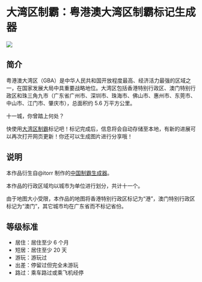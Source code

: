 # 大湾区制霸：粤港澳大湾区制霸标记生成器

[![](https://yusancky.github.io/assets/GBA-ex/GBA-ex.jpg)](https://gba-ex.netlify.app/)

## 简介

粤港澳大湾区（GBA）是中华人民共和国开放程度最高、经济活力最强的区域之一，在国家发展大局中具重要战略地位。大湾区包括香港特别行政区、澳门特别行政区和珠三角九市（广东省广州市、深圳市、珠海市、佛山市、惠州市、东莞市、中山市、江门市、肇庆市），总面积约 $5.6$ 万平方公里。

十一城，你曾踏上何处？

快使用[大湾区制霸](https://gba-ex.netlify.app/)标记吧！标记完成后，信息将会自动存储至本地，有新的进展可以再次打开网页更新！你还可以生成图片进行分享哦！

## 说明

本作品衍生自@itorr 制作的[中国制霸生成器](https://github.com/itorr/china-ex)。

本作品的行政区域均以城市为单位进行划分，共计十一个。

由于地图大小受限，本作品的地图将香港特别行政区标记为“港”，澳门特别行政区标记为“澳门”，其它城市均在广东省而不标记省份。

## 等级标准

- 居住：居住至少 $6$ 个月
- 短居：居住至少 $20$ 天
- 游玩：游玩过
- 出差：停留过但完全未游玩
- 路过：乘车路过或乘飞机经停
